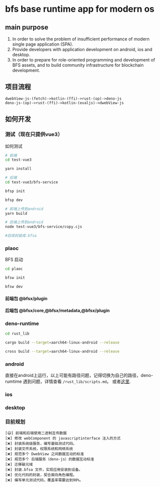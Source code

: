 # bfs base runtime app for modern os

## main purpose

1. In order to solve the problem of insufficient performance of modern single page application (SPA).
2. Provide developers with application development on android, ios and desktop.
3. In order to prepare for role-oriented programming and development of BFS assets, and to build community infrastructure for blockchain development.

## 项目流程

    dwebView-js-(fetch)->kotlin-(ffi)->rust-(op)->deno-js
    deno-js-(op)->rust-(ffi)->kotlin-(evaljs)->dwebView-js

## 如何开发

### 测试（现在只提供vue3）

如何测试

```bash
# 前端
cd test-vue3

yarn install

# 后端 
cd test-vue3/bfs-service

bfsp init

bfsp dev

# 前端上传到android
yarn build

# 后端上传到android
node test-vue3/bfs-service/copy.cjs

#后续封装成.bfsa
```

### plaoc

BFS 启动

```bash
cd plaoc

bfsw init

bfsw dev
```

#### 前端包 @bfsx/plugin

#### 后端包 @bfsx/core,@bfsx/metadata,@bfsx/plugin

### deno-runtime

```bash
cd rust_lib

cargo build --target=aarch64-linux-android --release

cross build --target=aarch64-linux-android --release
```

### android

直接在android上运行，以上可能有路径问题，记得切换为自己的路径，deno-rumtime 遇到问题，详情查看 `/rust_lib/scripts.md`。
或者[这里](https://www.waterbang.top/2022/08/08/BFS%E5%BC%80%E5%8F%91%E9%97%AE%E9%A2%98%E6%B1%87%E6%80%BB/).

### ios

### desktop

### 目前规划

    [😃] 前端和后端使用二进制互传数据
    [❌] 修改 webComponent 的 javascriptinterface 注入的方式
    [❌] 封装系统级服务，编写基础测试代码。
    [❌] 封装文件系统，权限系统和网络系统
    [❌] 规范多个 DwebView 之间数据互动的标准
    [❌] 规范多个 后端服务（deno-js）的数据互动标准
    [❌] 迁移碳元域
    [❌] 封装.bfsa 文件，实现应用安装到设备。
    [❌] 优化代码的封装，契合面向角色编程。
    [❌] 编写单元测试代码，覆盖率需要达到90%。

